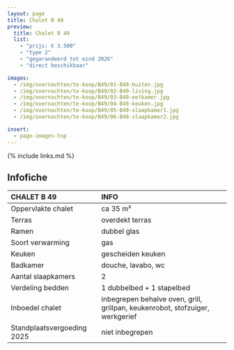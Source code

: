 ```yaml
---
layout: page
title: Chalet B 49
preview:
  title: Chalet B 49
  list:
    - "prijs: € 3.500"
    - "type 2"
    - "gegarandeerd tot eind 2026"
    - "direct beschikbaar"

images:
  - /img/overnachten/te-koop/B49/01-B49-buiten.jpg
  - /img/overnachten/te-koop/B49/02-B49-living.jpg
  - /img/overnachten/te-koop/B49/03-B49-eetkamer.jpg
  - /img/overnachten/te-koop/B49/04-B49-keuken.jpg
  - /img/overnachten/te-koop/B49/05-B49-slaapkamer1.jpg
  - /img/overnachten/te-koop/B49/06-B49-slaapkamer2.jpg

insert:
  - page-images-top
---
```


{% include links.md %}

## Infofiche

| CHALET B 49                | INFO                                                                          |
| :------------------------- | :---------------------------------------------------------------------------- |
| Oppervlakte chalet         | ca 35 m²                                                                      |
| Terras                     | overdekt terras                                                               |
| Ramen                      | dubbel glas                                                                   |
| Soort verwarming           | gas                                                                           |
| Keuken                     | gescheiden keuken                                                             |
| Badkamer                   | douche, lavabo, wc                                                            |
| Aantal slaapkamers         | 2                                                                             |
| Verdeling bedden           | 1 dubbelbed + 1 stapelbed                                                     |
| Inboedel chalet            | inbegrepen behalve oven, grill, grillpan, keukenrobot, stofzuiger, werkgerief |
| Standplaatsvergoeding 2025 | niet inbegrepen                                                               |
